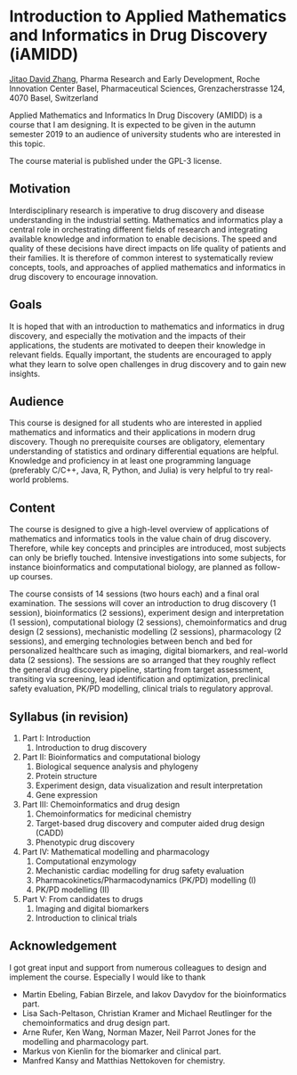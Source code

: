 Introduction to Applied Mathematics and Informatics in Drug Discovery (iAMIDD)
===

[Jitao David Zhang](mailto:jitao_david.zhang@roche.com), Pharma Research and Early Development, Roche Innovation Center Basel, Pharmaceutical Sciences, Grenzacherstrasse 124, 4070 Basel, Switzerland


Applied Mathematics and Informatics In Drug Discovery (AMIDD) is a course that I am designing. It is expected to be given in the autumn semester 2019 to an audience of university students who are interested in this topic.

The course material is published under the GPL-3 license.

## Motivation

Interdisciplinary research is imperative to drug discovery and disease understanding in the industrial setting. Mathematics and informatics play a central role in orchestrating different fields of research and integrating available knowledge and information to enable decisions. The speed and quality of these decisions have direct impacts on life quality of patients and their families. It is therefore of common interest to systematically review concepts, tools, and approaches of applied mathematics and informatics in drug discovery to encourage innovation. 

## Goals 

It is hoped that with an introduction to mathematics and informatics in drug discovery, and especially the motivation and the impacts of their applications, the students are motivated to deepen their knowledge in relevant fields. Equally important, the students are encouraged to apply what they learn to solve open challenges in drug discovery and to gain new insights.

## Audience

This course is designed for all students who are interested in applied mathematics and informatics and their applications in modern drug discovery. Though no prerequisite courses are obligatory, elementary understanding of statistics and ordinary differential equations are helpful. Knowledge and proficiency in at least one programming language (preferably C/C++, Java, R, Python, and Julia) is very helpful to try real-world problems.

## Content

The course is designed to give a high-level overview of applications of mathematics and informatics tools in the value chain of drug discovery. Therefore, while key concepts and principles are introduced, most subjects can only be briefly touched. Intensive investigations into some subjects, for instance bioinformatics and computational biology, are planned as follow-up courses.

The course consists of 14 sessions (two hours each) and a final oral examination. The sessions will cover an introduction to drug discovery (1 session), bioinformatics (2 sessions),  experiment design and interpretation (1 session), computational biology (2 sessions), chemoinformatics and drug design (2 sessions), mechanistic modelling (2 sessions), pharmacology  (2 sessions), and emerging technologies between bench and bed for personalized healthcare such as imaging, digital biomarkers, and real-world data (2 sessions).  The sessions are so arranged that they roughly reflect the general drug discovery pipeline, starting from target assessment, transiting via screening, lead identification and optimization, preclinical safety evaluation, PK/PD modelling, clinical trials to regulatory approval.

## Syllabus (in revision)

1. Part I: Introduction
    1. Introduction to drug discovery
1. Part II: Bioinformatics and computational biology
    1. Biological sequence analysis and phylogeny
    2. Protein structure
    3. Experiment design, data visualization and result interpretation
    4. Gene expression
1. Part III: Chemoinformatics and drug design
    1. Chemoinformatics for medicinal chemistry
    2. Target-based drug discovery and computer aided drug design (CADD)
    3. Phenotypic drug discovery
1. Part IV: Mathematical modelling and pharmacology
    1. Computational enzymology
    1. Mechanistic cardiac modelling for drug safety evaluation
    1. Pharmacokinetics/Pharmacodynamics (PK/PD) modelling (I)
    1. PK/PD modelling (II)
1. Part V: From candidates to drugs
    1. Imaging and digital biomarkers
    1. Introduction to clinical trials

## Acknowledgement

I got great input and support from numerous colleagues to design and implement the course. Especially I would like to thank 

* Martin Ebeling, Fabian Birzele, and Iakov Davydov for the bioinformatics part.
* Lisa Sach-Peltason, Christian Kramer and Michael Reutlinger for the chemoinformatics and drug design part.
* Arne Rufer, Ken Wang, Norman Mazer, Neil Parrot Jones for the modelling and pharmacology part.
* Markus von Kienlin for the biomarker and clinical part.
* Manfred Kansy and Matthias Nettokoven for chemistry.

